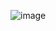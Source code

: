 ![image](https://user-images.githubusercontent.com/16524839/81123055-e325c580-8f3a-11ea-9046-d50f6d4d3c52.png)
